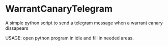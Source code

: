 # WarrantCanaryTelegram
A simple python script to send a telegram message when a warrant canary dissapears

USAGE:
open python program in idle and fill in needed areas.
